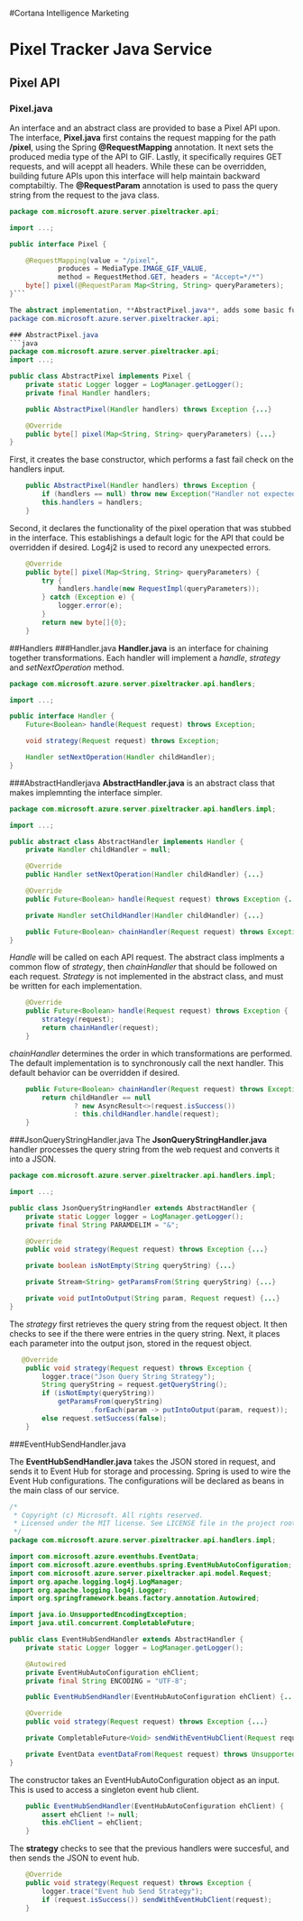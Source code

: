 #Cortana Intelligence Marketing
# Pixel Tracker Java Service

## Pixel API
### Pixel.java
An interface and an abstract class are provided to base a Pixel API upon. The interface, **Pixel.java** first contains the request mapping for the path **/pixel**, using the Spring **@RequestMapping** annotation. It next sets the produced media type of the API to GIF. Lastly, it specifically requires GET requests, and will aceppt all headers. While these can be overridden, building future APIs upon this interface will help maintain backward comptabiltiy. The **@RequestParam** annotation is used to pass the query string from the request to the java class. 

```java
package com.microsoft.azure.server.pixeltracker.api;

import ...;

public interface Pixel {

    @RequestMapping(value = "/pixel",
            produces = MediaType.IMAGE_GIF_VALUE,
            method = RequestMethod.GET, headers = "Accept=*/*")
    byte[] pixel(@RequestParam Map<String, String> queryParameters);
}```

The abstract implementation, **AbstractPixel.java**, adds some basic functionality to the class. 
package com.microsoft.azure.server.pixeltracker.api;

### AbstractPixel.java
```java
package com.microsoft.azure.server.pixeltracker.api;
import ...;

public class AbstractPixel implements Pixel {
    private static Logger logger = LogManager.getLogger();
    private final Handler handlers;

    public AbstractPixel(Handler handlers) throws Exception {...}

    @Override
    public byte[] pixel(Map<String, String> queryParameters) {...}
}
```

First, it creates the base constructor, which performs a fast fail check on the handlers input.

```java
    public AbstractPixel(Handler handlers) throws Exception {
        if (handlers == null) throw new Exception("Handler not expected to be null. Check your Spring Config!");
        this.handlers = handlers;
    }
```    
 Second, it declares the functionality of the pixel operation that was stubbed in the interface. This establishings a default logic for the API that could be overridden if desired. Log4j2 is used to record any unexpected errors. 

```java
    @Override
    public byte[] pixel(Map<String, String> queryParameters) {
        try {
            handlers.handle(new RequestImpl(queryParameters));
        } catch (Exception e) {
            logger.error(e);
        }
        return new byte[]{0};
    }
```

##Handlers
###Handler.java
**Handler.java** is an interface for chaining together transformations. Each handler will implement a *handle*, *strategy* and *setNextOperation* method.

```java
package com.microsoft.azure.server.pixeltracker.api.handlers;

import ...;

public interface Handler {
    Future<Boolean> handle(Request request) throws Exception;

    void strategy(Request request) throws Exception;

    Handler setNextOperation(Handler childHandler);    
}
```

###AbstractHandlerjava
**AbstractHandler.java** is an abstract class that makes implemnting the interface simpler. 

```java
package com.microsoft.azure.server.pixeltracker.api.handlers.impl;

import ...;

public abstract class AbstractHandler implements Handler {
    private Handler childHandler = null;

    @Override
    public Handler setNextOperation(Handler childHandler) {...}

    @Override
    public Future<Boolean> handle(Request request) throws Exception {...}

    private Handler setChildHandler(Handler childHandler) {...}

    public Future<Boolean> chainHandler(Request request) throws Exception {...}
}
```

*Handle* will be called on each API request. The abstract class implments a common flow of *strategy*, then *chainHandler* that should be followed on each request. *Strategy* is not implemented in the abstract class, and must be written for each implementation. 

```java
    @Override
    public Future<Boolean> handle(Request request) throws Exception {
        strategy(request);
        return chainHandler(request);
    }
```
*chainHandler* determines the order in which transformations are performed. The default implementation is to synchronously call the next handler. This default behavior can be overridden if desired.

```java
    public Future<Boolean> chainHandler(Request request) throws Exception {
        return childHandler == null
                ? new AsyncResult<>(request.isSuccess())
                : this.childHandler.handle(request);
    }
```

###JsonQueryStringHandler.java
The **JsonQueryStringHandler.java** handler processes the query string from the web request and converts it into a JSON. 

```java
package com.microsoft.azure.server.pixeltracker.api.handlers.impl;

import ...;

public class JsonQueryStringHandler extends AbstractHandler {
    private static Logger logger = LogManager.getLogger();
    private final String PARAMDELIM = "&";

    @Override
    public void strategy(Request request) throws Exception {...}

    private boolean isNotEmpty(String queryString) {...}

    private Stream<String> getParamsFrom(String queryString) {...}

    private void putIntoOutput(String param, Request request) {...}
}
```

The *strategy* first retrieves the query string from the request object. It then checks to see if the there were entries in the query string. Next, it places each parameter into the output json, stored in the request object. 

```java
   @Override
    public void strategy(Request request) throws Exception {
        logger.trace("Json Query String Strategy");
        String queryString = request.getQueryString();
        if (isNotEmpty(queryString))
            getParamsFrom(queryString)
                    .forEach(param -> putIntoOutput(param, request));
        else request.setSuccess(false);
    }
```

###EventHubSendHandler.java

The **EventHubSendHandler.java** takes the JSON stored in request, and sends it to Event Hub for storage and processing. Spring is used to wire the Event Hub configurations. The configurations will be declared as beans in the main class of our service.

```java
/*
 * Copyright (c) Microsoft. All rights reserved.
 * Licensed under the MIT license. See LICENSE file in the project root for full license information.
 */
package com.microsoft.azure.server.pixeltracker.api.handlers.impl;

import com.microsoft.azure.eventhubs.EventData;
import com.microsoft.azure.eventhubs.spring.EventHubAutoConfiguration;
import com.microsoft.azure.server.pixeltracker.api.model.Request;
import org.apache.logging.log4j.LogManager;
import org.apache.logging.log4j.Logger;
import org.springframework.beans.factory.annotation.Autowired;

import java.io.UnsupportedEncodingException;
import java.util.concurrent.CompletableFuture;

public class EventHubSendHandler extends AbstractHandler {
    private static Logger logger = LogManager.getLogger();

    @Autowired
    private EventHubAutoConfiguration ehClient;
    private final String ENCODING = "UTF-8";

    public EventHubSendHandler(EventHubAutoConfiguration ehClient) {...}

    @Override
    public void strategy(Request request) throws Exception {...}

    private CompletableFuture<Void> sendWithEventHubClient(Request request) throws UnsupportedEncodingException {...}

    private EventData eventDataFrom(Request request) throws UnsupportedEncodingException {...}
}
```

The constructor takes an EventHubAutoConfiguration object as an input. This is used to access a singleton event hub client. 

```java
    public EventHubSendHandler(EventHubAutoConfiguration ehClient) {
        assert ehClient != null;
        this.ehClient = ehClient;
    }
```

The **strategy** checks to see that the previous handlers were succesful, and then sends the JSON to event hub. 
```java
    @Override
    public void strategy(Request request) throws Exception {
        logger.trace("Event hub Send Strategy");
        if (request.isSuccess()) sendWithEventHubClient(request);
    }
```